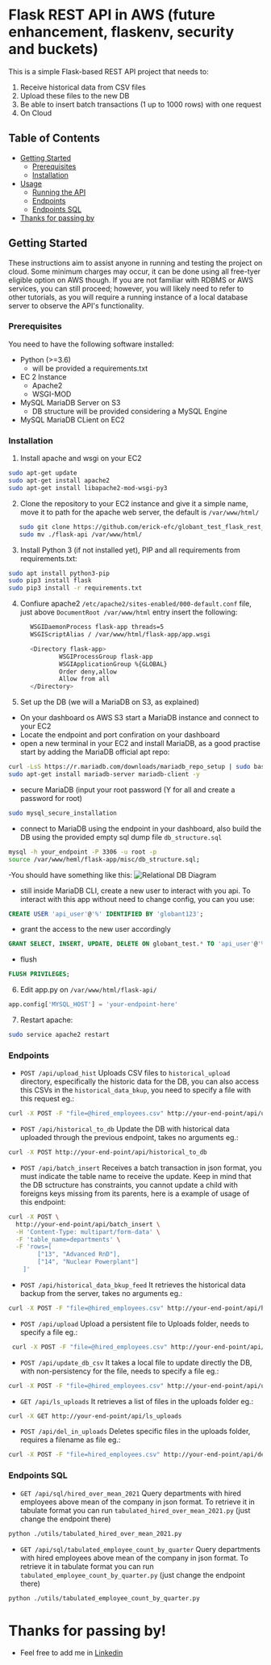 # Flask REST API in AWS (future enhancement, flaskenv, security and buckets)

This is a simple Flask-based REST API project that needs to:
1.	Receive historical data from CSV files
2.	Upload these files to the new DB
3.	Be able to insert batch transactions (1 up to 1000 rows) with one request
4.  On Cloud

## Table of Contents

- [Getting Started](#getting-started)
  - [Prerequisites](#prerequisites)
  - [Installation](#installation)
- [Usage](#usage)
  - [Running the API](#running-the-api)
  - [Endpoints](#endpoints)
  - [Endpoints SQL](#endpoints-sql)
- [Thanks for passing by](#thanks-for-passing-by)


## Getting Started

These instructions aim to assist anyone in running and testing the project on cloud. Some minimum charges may occur, it can be done using all free-tyer eligible option on AWS though. If you are not familiar with RDBMS or AWS services, you can still proceed; however, you will likely need to refer to other tutorials, as you will require a running instance of a local database server to observe the API's functionality.

### Prerequisites

You need to have the following software installed:

- Python (>=3.6)
  - will be provided a requirements.txt
- EC 2 Instance
  - Apache2
  - WSGI-MOD
- MySQL MariaDB Server on S3
    - DB structure will be provided considering a MySQL Engine
- MySQL MariaDB CLient on EC2

### Installation

1. Install apache and wsgi on your EC2
```bash
sudo apt-get update
sudo apt-get install apache2
sudo apt-get install libapache2-mod-wsgi-py3
```

2. Clone the repository to your EC2 instance and give it a simple name, move it to path for the apache web server, the default is `/var/www/html/`
```bash
   sudo git clone https://github.com/erick-efc/globant_test_flask_rest_api_cloud flask-api
   sudo mv ./flask-api /var/www/html/
```
3. Install Python 3 (if not installed yet), PIP and all requirements from requirements.txt:
```bash
sudo apt install python3-pip
sudo pip3 install flask
sudo pip3 install -r requirements.txt
```

4. Confiure apache2 `/etc/apache2/sites-enabled/000-default.conf` file, just above `DocumentRoot /var/www/html` entry insert the following:
```bash
      WSGIDaemonProcess flask-app threads=5
      WSGIScriptAlias / /var/www/html/flask-app/app.wsgi

      <Directory flask-app>
              WSGIProcessGroup flask-app
              WSGIApplicationGroup %{GLOBAL}
              Order deny,allow
              Allow from all
      </Directory>
```


5. Set up the DB (we will a MariaDB on S3, as explained)
- On your dashboard os AWS S3 start a MariaDB instance and connect to your EC2
- Locate the endpoint and port confiration on your dashboard
- open a new terminal in your EC2 and install MariaDB, as a good practise start by adding the MariaDB official apt repo:
``` bash
curl -LsS https://r.mariadb.com/downloads/mariadb_repo_setup | sudo bash
sudo apt-get install mariadb-server mariadb-client -y
```
- secure MariaDB (input your root password (Y for all and create a password for root)
```bash
sudo mysql_secure_installation
```
- connect to MariaDB using the endpoint in your dashboard, also build the DB using the provided empty sql dump file `db_structure.sql`
``` bash
mysql -h your_endpoint -P 3306 -u root -p
source /var/www/heml/flask-app/misc/db_structure.sql;
```
  -You should have something like this:
![Relational DB Diagram](./misc/globant_test_db_relational_diagram.png)

- still inside MariaDB CLI, create a new user to interact with you api. To interact with this app without need to change config, you can you use:
``` sql
CREATE USER 'api_user'@'%' IDENTIFIED BY 'globant123';
```
- grant the access to the new user accordingly
``` sql
GRANT SELECT, INSERT, UPDATE, DELETE ON globant_test.* TO 'api_user'@'%';
```
- flush
``` sql
FLUSH PRIVILEGES;
```
6. Edit app.py on `/var/www/html/flask-api/`
```python
app.config['MYSQL_HOST'] = 'your-endpoint-here'
```
7. Restart apache:
```bash
sudo service apache2 restart
```

### Endpoints

- `POST /api/upload_hist` Uploads CSV files to `historical_upload` directory, especifically the historic data for the DB, you can also access this CSVs in the `historical_data_bkup`, you need to specify a file with this request eg.:
``` bash
curl -X POST -F "file=@hired_employees.csv" http://your-end-point/api/upload_hist
```
- `POST /api/historical_to_db` Update the DB with historical data uploaded through the previous endpoint, takes no arguments eg.:
``` bash
curl -X POST http://your-end-point/api/historical_to_db
```
- `POST /api/batch_insert` Receives a batch transaction in json format, you must indicate the table name to receive the update. Keep in mind that the DB sctructure has constraints, you cannot update a child with foreigns keys missing from its parents, here is a example of usage of this endpoint: 
``` bash
curl -X POST \
  http://your-end-point/api/batch_insert \
  -H 'Content-Type: multipart/form-data' \
  -F 'table_name=departments' \
  -F 'rows=[
        ["13", "Advanced RnD"],
        ["14", "Nuclear Powerplant"]
    ]'
 ```
 - `POST /api/historical_data_bkup_feed` It retrieves the historical data backup from the server, takes no arguments eg.:
 ``` bash
 curl -X POST -F "file=@hired_employees.csv" http://your-end-point/api/historical_data_bkup_feed
 ```
 - `POST /api/upload` Upload a persistent file to Uploads folder, needs to specify a file eg.:
 ``` bash
  curl -X POST -F "file=@hired_employees.csv" http://your-end-point/api/upload
```
- `POST /api/update_db_csv` It takes a local file to update directly the DB, with non-persistency for the file, needs to specify a file eg.:
``` bash
curl -X POST -F "file=@hired_employees.csv" http://your-end-point/api/update_db_csv
```
- `GET /api/ls_uploads` It retrieves a list of files in the uploads folder eg.:
``` bash
curl -X GET http://your-end-point/api/ls_uploads
```
- `POST /api/del_in_uploads` Deletes specific files in the uploads folder, requires a filename as file eg.:
``` bash
curl -X POST -F "file=hired_employees.csv" http://your-end-point/api/del_in_uploads
```
### Endpoints SQL
- `GET /api/sql/hired_over_mean_2021` Query departments with hired employees above mean of the company in json format. To retrieve it in tabulate format you can run `tabulated_hired_over_mean_2021.py` (just change the endpoint there)
``` bash
python ./utils/tabulated_hired_over_mean_2021.py
```
- `GET /api/sql/tabulated_employee_count_by_quarter` Query departments with hired employees above mean of the company in json format. To retrieve it in tabulate format you can run `tabulated_employee_count_by_quarter.py` (just change the endpoint there)
``` bash
python ./utils/tabulated_employee_count_by_quarter.py
```

# Thanks for passing by!
- Feel free to add me in [Linkedin](https://www.linkedin.com/in/-ec-)
